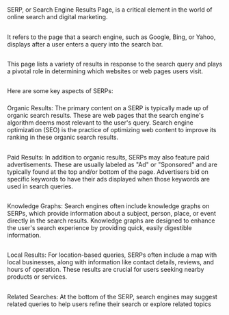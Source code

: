 #

SERP, or Search Engine Results Page, is a critical element in the world of online search and digital marketing.

##

It refers to the page that a search engine, such as Google, Bing, or Yahoo, displays after a user enters a query into the search bar.

##

This page lists a variety of results in response to the search query and plays a pivotal role in determining which websites or web pages users visit.

##

Here are some key aspects of SERPs:

###

Organic Results: The primary content on a SERP is typically made up of organic search results. These are web pages that the search engine's algorithm deems most relevant to the user's query. Search engine optimization (SEO) is the practice of optimizing web content to improve its ranking in these organic search results.

##

Paid Results: In addition to organic results, SERPs may also feature paid advertisements. These are usually labeled as "Ad" or "Sponsored" and are typically found at the top and/or bottom of the page. Advertisers bid on specific keywords to have their ads displayed when those keywords are used in search queries.

##

Knowledge Graphs: Search engines often include knowledge graphs on SERPs, which provide information about a subject, person, place, or event directly in the search results. Knowledge graphs are designed to enhance the user's search experience by providing quick, easily digestible information.

##

Local Results: For location-based queries, SERPs often include a map with local businesses, along with information like contact details, reviews, and hours of operation. These results are crucial for users seeking nearby products or services.

##

Related Searches: At the bottom of the SERP, search engines may suggest related queries to help users refine their search or explore related topics

